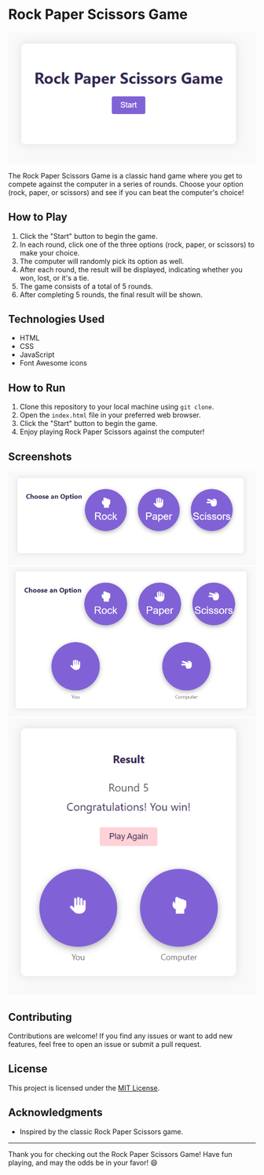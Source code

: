 # Rock Paper Scissors Game

![Rock Paper Scissors Game Demo](./main-page.png)

The Rock Paper Scissors Game is a classic hand game where you get to compete against the computer in a series of rounds. Choose your option (rock, paper, or scissors) and see if you can beat the computer's choice!

## How to Play

1. Click the "Start" button to begin the game.
2. In each round, click one of the three options (rock, paper, or scissors) to make your choice.
3. The computer will randomly pick its option as well.
4. After each round, the result will be displayed, indicating whether you won, lost, or it's a tie.
5. The game consists of a total of 5 rounds.
6. After completing 5 rounds, the final result will be shown.

## Technologies Used

- HTML
- CSS
- JavaScript
- Font Awesome icons

## How to Run

1. Clone this repository to your local machine using `git clone`.
2. Open the `index.html` file in your preferred web browser.
3. Click the "Start" button to begin the game.
4. Enjoy playing Rock Paper Scissors against the computer!

## Screenshots

![Screenshot 1](./choose-option.png)
![Screenshot 2](./Screenshot%202023-07-30%20155938.png)
![Screenshot 3](./Screenshot%202023-07-30%20155954.png)

## Contributing

Contributions are welcome! If you find any issues or want to add new features, feel free to open an issue or submit a pull request.

## License

This project is licensed under the [MIT License](LICENSE).

## Acknowledgments

- Inspired by the classic Rock Paper Scissors game.

---

Thank you for checking out the Rock Paper Scissors Game! Have fun playing, and may the odds be in your favor! 😄
